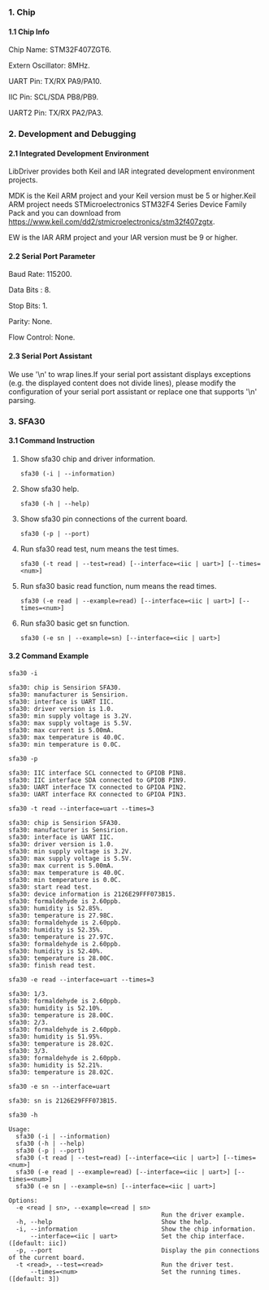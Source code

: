 ### 1. Chip

#### 1.1 Chip Info

Chip Name: STM32F407ZGT6.

Extern Oscillator: 8MHz.

UART Pin: TX/RX PA9/PA10.

IIC Pin: SCL/SDA PB8/PB9.

UART2 Pin:  TX/RX PA2/PA3.

### 2. Development and Debugging

#### 2.1 Integrated Development Environment

LibDriver provides both Keil and IAR integrated development environment projects.

MDK is the Keil ARM project and your Keil version must be 5 or higher.Keil ARM project needs STMicroelectronics STM32F4 Series Device Family Pack and you can download from https://www.keil.com/dd2/stmicroelectronics/stm32f407zgtx.

EW is the IAR ARM project and your IAR version must be 9 or higher.

#### 2.2 Serial Port Parameter

Baud Rate: 115200.

Data Bits : 8.

Stop Bits: 1.

Parity: None.

Flow Control: None.

#### 2.3 Serial Port Assistant

We use '\n' to wrap lines.If your serial port assistant displays exceptions (e.g. the displayed content does not divide lines), please modify the configuration of your serial port assistant or replace one that supports '\n' parsing.

### 3. SFA30

#### 3.1 Command Instruction

1. Show sfa30 chip and driver information.

   ```shell
   sfa30 (-i | --information)
   ```

2. Show sfa30 help.

   ```shell
   sfa30 (-h | --help)
   ```

3. Show sfa30 pin connections of the current board.

   ```shell
   sfa30 (-p | --port)
   ```

5. Run sfa30 read test, num means the test times.

   ```shell
   sfa30 (-t read | --test=read) [--interface=<iic | uart>] [--times=<num>]
   ```

5. Run sfa30 basic read function, num means the read times.

   ```shell
   sfa30 (-e read | --example=read) [--interface=<iic | uart>] [--times=<num>]
   ```

6. Run sfa30 basic get sn function.

   ```shell
   sfa30 (-e sn | --example=sn) [--interface=<iic | uart>]
   ```

#### 3.2 Command Example

```shell
sfa30 -i

sfa30: chip is Sensirion SFA30.
sfa30: manufacturer is Sensirion.
sfa30: interface is UART IIC.
sfa30: driver version is 1.0.
sfa30: min supply voltage is 3.2V.
sfa30: max supply voltage is 5.5V.
sfa30: max current is 5.00mA.
sfa30: max temperature is 40.0C.
sfa30: min temperature is 0.0C.
```

```shell
sfa30 -p

sfa30: IIC interface SCL connected to GPIOB PIN8.
sfa30: IIC interface SDA connected to GPIOB PIN9.
sfa30: UART interface TX connected to GPIOA PIN2.
sfa30: UART interface RX connected to GPIOA PIN3.
```

```shell
sfa30 -t read --interface=uart --times=3

sfa30: chip is Sensirion SFA30.
sfa30: manufacturer is Sensirion.
sfa30: interface is UART IIC.
sfa30: driver version is 1.0.
sfa30: min supply voltage is 3.2V.
sfa30: max supply voltage is 5.5V.
sfa30: max current is 5.00mA.
sfa30: max temperature is 40.0C.
sfa30: min temperature is 0.0C.
sfa30: start read test.
sfa30: device information is 2126E29FFF073B15.
sfa30: formaldehyde is 2.60ppb.
sfa30: humidity is 52.85%.
sfa30: temperature is 27.98C.
sfa30: formaldehyde is 2.60ppb.
sfa30: humidity is 52.35%.
sfa30: temperature is 27.97C.
sfa30: formaldehyde is 2.60ppb.
sfa30: humidity is 52.40%.
sfa30: temperature is 28.00C.
sfa30: finish read test.
```

```shell
sfa30 -e read --interface=uart --times=3

sfa30: 1/3.
sfa30: formaldehyde is 2.60ppb.
sfa30: humidity is 52.10%.
sfa30: temperature is 28.00C.
sfa30: 2/3.
sfa30: formaldehyde is 2.60ppb.
sfa30: humidity is 51.95%.
sfa30: temperature is 28.02C.
sfa30: 3/3.
sfa30: formaldehyde is 2.60ppb.
sfa30: humidity is 52.21%.
sfa30: temperature is 28.02C.
```

```shell
sfa30 -e sn --interface=uart 

sfa30: sn is 2126E29FFF073B15.
```

```shell
sfa30 -h

Usage:
  sfa30 (-i | --information)
  sfa30 (-h | --help)
  sfa30 (-p | --port)
  sfa30 (-t read | --test=read) [--interface=<iic | uart>] [--times=<num>]
  sfa30 (-e read | --example=read) [--interface=<iic | uart>] [--times=<num>]
  sfa30 (-e sn | --example=sn) [--interface=<iic | uart>]

Options:
  -e <read | sn>, --example=<read | sn>
                                          Run the driver example.
  -h, --help                              Show the help.
  -i, --information                       Show the chip information.
      --interface=<iic | uart>            Set the chip interface.([default: iic])
  -p, --port                              Display the pin connections of the current board.
  -t <read>, --test=<read>                Run the driver test.
      --times=<num>                       Set the running times.([default: 3])
```

